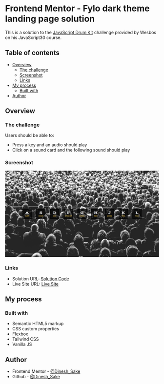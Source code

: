 # Frontend Mentor - Fylo dark theme landing page solution

This is a solution to the [JavaScript Drum Kit](https://github.com/wesbos/JavaScript30) challenge provided by Wesbos on his JavaScript30 course.

## Table of contents

- [Overview](#overview)
  - [The challenge](#the-challenge)
  - [Screenshot](#screenshot)
  - [Links](#links)
- [My process](#my-process)
  - [Built with](#built-with)
- [Author](#author)

## Overview

### The challenge

Users should be able to:

- Press a key and an audio should play
- Click on a sound card and the following sound should play

### Screenshot

![desktop design](./assets/images/Screenshot.png)

### Links

- Solution URL: [Solution Code](https://www.github.com/Nrupatungan/drum-kit-js)
- Live Site URL: [Live Site](https://nrupatungan.github.io/drum-kit-js/)

## My process

### Built with

- Semantic HTML5 markup
- CSS custom properties
- Flexbox
- Tailwind CSS
- Vanilla JS

## Author

- Frontend Mentor - [@Dinesh_Sake](https://www.frontendmentor.io/profile/Nrupatungan)
- Github - [@Dinesh_Sake](https://www.github.com/Nrupatungan)
